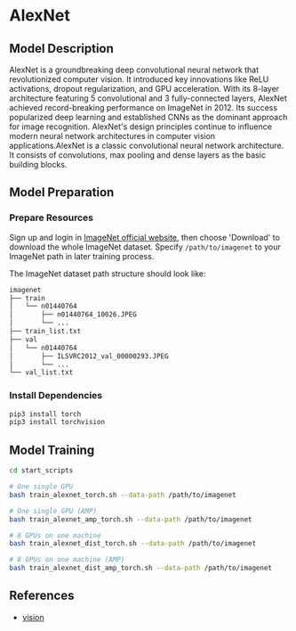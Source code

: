 # AlexNet

## Model Description

AlexNet is a groundbreaking deep convolutional neural network that revolutionized computer vision. It introduced key
innovations like ReLU activations, dropout regularization, and GPU acceleration. With its 8-layer architecture featuring
5 convolutional and 3 fully-connected layers, AlexNet achieved record-breaking performance on ImageNet in 2012. Its
success popularized deep learning and established CNNs as the dominant approach for image recognition. AlexNet's design
principles continue to influence modern neural network architectures in computer vision applications.AlexNet is a
classic convolutional neural network architecture. It consists of convolutions, max pooling and dense layers as the
basic building blocks.

## Model Preparation

### Prepare Resources

Sign up and login in [ImageNet official website](https://www.image-net.org/index.php), then choose 'Download' to
download the whole ImageNet dataset. Specify `/path/to/imagenet` to your ImageNet path in later training process.

The ImageNet dataset path structure should look like:

```bash
imagenet
├── train
│   └── n01440764
│       ├── n01440764_10026.JPEG
│       └── ...
├── train_list.txt
├── val
│   └── n01440764
│       ├── ILSVRC2012_val_00000293.JPEG
│       └── ...
└── val_list.txt
```

### Install Dependencies

```bash
pip3 install torch
pip3 install torchvision
```

## Model Training

```bash
cd start_scripts
```

```bash
# One single GPU
bash train_alexnet_torch.sh --data-path /path/to/imagenet

# One single GPU (AMP)
bash train_alexnet_amp_torch.sh --data-path /path/to/imagenet

# 8 GPUs on one machine
bash train_alexnet_dist_torch.sh --data-path /path/to/imagenet

# 8 GPUs on one machine (AMP)
bash train_alexnet_dist_amp_torch.sh --data-path /path/to/imagenet
```

## References

- [vision](https://github.com/pytorch/vision/blob/main/torchvision)
